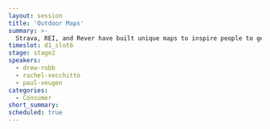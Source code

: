```yaml
---
layout: session
title: 'Outdoor Maps'
summary: >-
  Strava, REI, and Rever have built unique maps to inspire people to get outside and explore the world. In this session, we'll dive into what makes their datasets unique, and how they process data at scale and turn data into insights and a better gameplay.
timeslot: d1_slot6
stage: stage2
speakers:
  - drew-robb
  - rachel-vecchitto
  - paul-veugen
categories:
  - Consumer
short_summary:
scheduled: true
---
```


